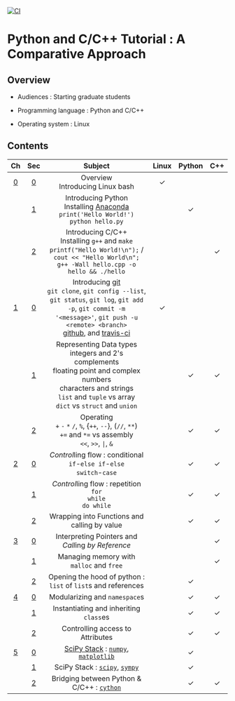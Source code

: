 [![CI](https://github.com/kangwonlee/2018pycpp/actions/workflows/conda_env_test.yml/badge.svg)](https://github.com/kangwonlee/2018pycpp/actions/workflows/conda_env_test.yml)

# Python and C/C++ Tutorial : A Comparative Approach

## Overview

* Audiences : Starting graduate students

* Programming language : Python and C/C++

* Operating system : Linux


## Contents

| Ch  | Sec | Subject                           | Linux | Python | C++ |
|:---:|:---:|:----------------------------------:|:-----:|:------:|:---:|
|  [0](00.python-c-cpp/)  |  [0](00.python-c-cpp/00.python.ipynb)  | Overview<br>Introducing Linux bash |   ✓   |        |     |
|     |  [1](00.python-c-cpp/10.c-cpp.ipynb)  | Introducing Python<br>Installing [Anaconda](https://www.anaconda.com/download/) <br>`print('Hello World!')`<br>`python hello.py` |       |   ✓    |     |
|     |  [2](00.python-c-cpp/20.bash.ipynb)  | Introducing C/C++<br>Installing `g++` and `make`<br>`printf("Hello World!\n");` / `cout << "Hello World\n";`<br>`g++ -Wall hello.cpp -o hello && ./hello` |       |        |  ✓  |
|  [1](10.data-types-and-operators/)  |  [0](10.data-types-and-operators/00.git.ipynb)  | Introducing [git](https://git-scm.com/)<br>`git clone`, `git config --list`, `git status`, `git log`, `git add -p`, `git commit -m '<message>'`, `git push -u <remote> <branch>`<br>[github](https://www.github.com), and [travis-ci](https://www.travis-ci.org) |   ✓   |        |     |
|     |  [1](10.data-types-and-operators/10.types.ipynb)  | Representing Data types <br> integers and 2's complements <br> floating point and complex numbers <br> characters and strings<br>`list` and `tuple` vs array<br>`dict` vs `struct` and `union` |       |   ✓    |  ✓  |
|     |  [2](10.data-types-and-operators/20.operators.ipynb)  | Operating<br>`+` `-` `*` `/`, `%`, {`++`, `--`}, (`//`, `**`)<br>`+=` and `*=` vs assembly<br>`<<`, `>>`, `\|`, `&` |       |   ✓    |  ✓  |
|  [2](20.control-flow/)  |  [0](20.control-flow/00.if.ipynb)  | *Control*ling flow : conditional<br>`if`-`else if`-`else`<br>`switch`-`case` |       |   ✓    |  ✓  |
|     |  [1](20.control-flow/10.for-while.ipynb)  | *Control*ling flow : repetition<br>`for`<br>`while`<br>`do while` |       |   ✓    |  ✓  |
|     |  [2](20.control-flow/20.functions.ipynb)  | Wrapping into Functions and calling by value      |       |   ✓    |  ✓  |
|  [3](03/)  |  [0](03/00.ipynb)  | Interpreting Pointers and *Call*ing *by Reference* |       |        |  ✓  |
|     |  [1](03/01.ipynb)  | Managing memory with `malloc` and `free` |       |        |  ✓  |
|     |  [2](03/02.ipynb)  | Opening the hood of python : `list` of `list`s and references |       |   ✓    |     |
|  [4](04/)  |  [0](04/00.ipynb)  | Modularizing and `namespace`s |       |   ✓    |  ✓  |
|     |  [1](04/01.ipynb)  | Instantiating and inheriting `class`es |       |   ✓    |  ✓  |
|     |  [2](04/02.ipynb)  | Controlling access to Attributes |       |   ✓    |  ✓  |
|  [5](05/)  |  [0](05/00.ipynb)  | [SciPy Stack](https://www.scipy.org/) : [`numpy`](http://www.numpy.org/), [`matplotlib`](https://matplotlib.org/gallery/index.html) |       |   ✓    |     |
|     |  [1](05/01.ipynb)  | SciPy Stack : [`scipy`](https://docs.scipy.org/doc/scipy/reference/tutorial/io.html), [`sympy`](https://docs.sympy.org/latest/modules/printing.html#module-sympy.printing.ccode) |       |   ✓    |     |
|     |  [2](05/02.ipynb)  | Bridging between Python & C/C++ : [`cython`](https://cython.org) |       |   ✓    |  ✓  |
